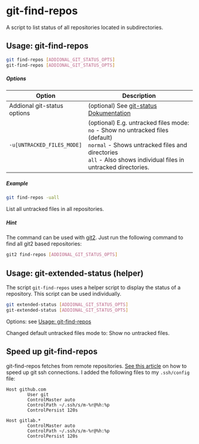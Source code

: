 # git-find-repos

A script to list status of all repositories located in subdirectories.

## Usage: git-find-repos

```sh
git find-repos [ADDIONAL_GIT_STATUS_OPTS]
git-find-repos [ADDIONAL_GIT_STATUS_OPTS]
```

##### Options
<table>
  <thead>
  <tr>
    <th>Option</th>
    <th>Description</th>
  </tr>
  </thead>
  <tbody>
  <tr>
    <td>Addional git-status options</td>
    <td>(optional) See <a href="https://git-scm.com/docs/git-status">git-status Dokumentation</a></td>
  </tr>
  <tr>
    <td><code>-u[UNTRACKED_FILES_MODE]</code></td>
    <td>(optional) E.g. untracked files mode:<br><code>no</code> - Show no untracked files (default)<br><code>normal</code> - Shows untracked files and directories<br><code>all</code> - Also shows individual files in untracked directories.</td>
  </tr>
  </tbody>
</table>

##### Example


```sh
git find-repos -uall
```

List all untracked files in all repositories.

##### Hint

The command can be used with [git2](https://github.com/simonwalz/git2). Just run the following command to find all git2 based repositories:

```sh
git2 find-repos [ADDIONAL_GIT_STATUS_OPTS]
```


## Usage: git-extended-status (helper)

The script `git-find-repos` uses a helper script to display the status of a repository. This script can be used individually.

```sh
git extended-status [ADDIONAL_GIT_STATUS_OPTS]
git-extended-status [ADDIONAL_GIT_STATUS_OPTS]
```

Options: see [Usage: git-find-repos](#usage-git-find-repos)

Changed default untracked files mode to: Show no untracked files.



## Speed up git-find-repos

git-find-repos fetches from remote repositories. [See this article](http://interrobeng.com/2013/08/25/speed-up-git-5x-to-50x/) on how to speed up git ssh connections. I added the following files to my `.ssh/config` file:

```ssh_config
Host github.com
        User git
        ControlMaster auto
        ControlPath ~/.ssh/s/m-%r@%h:%p
        ControlPersist 120s

Host gitlab.*
        ControlMaster auto
        ControlPath ~/.ssh/s/m-%r@%h:%p
        ControlPersist 120s
```
